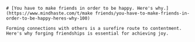 
    # [You have to make friends in order to be happy. Here's why.](https://www.mindhaste.com/t/make friends/you-have-to-make-friends-in-order-to-be-happy-heres-why-100)

    Forming connections with others is a surefire route to contentment. Here's why forging friendships is essential for achieving joy.
    